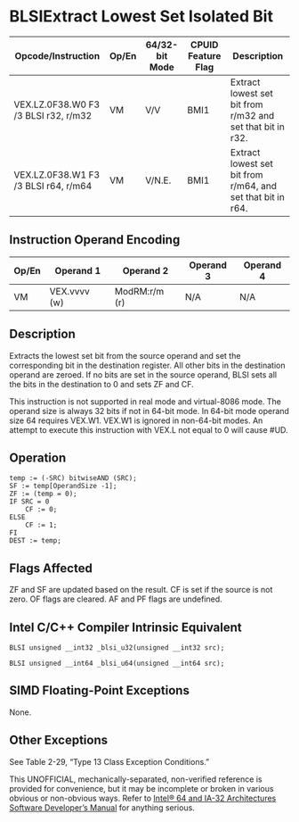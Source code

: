 # BLSI**Extract Lowest Set Isolated Bit**

| Opcode/Instruction                   | Op/En | 64/32-bit Mode | CPUID Feature Flag | Description                                                 |
| ------------------------------------ | ----- | -------------- | ------------------ | ----------------------------------------------------------- |
| VEX.LZ.0F38.W0 F3 /3 BLSI r32, r/m32 | VM    | V/V            | BMI1               | Extract lowest set bit from r/m32 and set that bit in r32.  |
| VEX.LZ.0F38.W1 F3 /3 BLSI r64, r/m64 | VM    | V/N.E.         | BMI1               | Extract lowest set bit from r/m64, and set that bit in r64. |

## Instruction Operand Encoding

| Op/En | Operand 1    | Operand 2     | Operand 3 | Operand 4 |
| ----- | ------------ | ------------- | --------- | --------- |
| VM    | VEX.vvvv (w) | ModRM:r/m (r) | N/A       | N/A       |

## Description

Extracts the lowest set bit from the source operand and set the corresponding bit in the destination register. All other bits in the destination operand are zeroed. If no bits are set in the source operand, BLSI sets all the bits in the destination to 0 and sets ZF and CF.

This instruction is not supported in real mode and virtual-8086 mode. The operand size is always 32 bits if not in 64-bit mode. In 64-bit mode operand size 64 requires VEX.W1. VEX.W1 is ignored in non-64-bit modes. An attempt to execute this instruction with VEX.L not equal to 0 will cause #​​​UD.

## Operation

```
temp := (-SRC) bitwiseAND (SRC);
SF := temp[OperandSize -1];
ZF := (temp = 0);
IF SRC = 0
    CF := 0;
ELSE
    CF := 1;
FI
DEST := temp;

```

## Flags Affected

ZF and SF are updated based on the result. CF is set if the source is not zero. OF flags are cleared. AF and PF flags are undefined.

## Intel C/C++ Compiler Intrinsic Equivalent

```
BLSI unsigned __int32 _blsi_u32(unsigned __int32 src);

```

```
BLSI unsigned __int64 _blsi_u64(unsigned __int64 src);

```

## SIMD Floating-Point Exceptions

None.

## Other Exceptions

See Table 2-29, “Type 13 Class Exception Conditions.”

This UNOFFICIAL, mechanically-separated, non-verified reference is provided for convenience, but it may be
incomplete or broken in various obvious or non-obvious
ways. Refer to [Intel® 64 and IA-32 Architectures Software Developer’s Manual](https://software.intel.com/en-us/download/intel-64-and-ia-32-architectures-sdm-combined-volumes-1-2a-2b-2c-2d-3a-3b-3c-3d-and-4) for anything serious.
